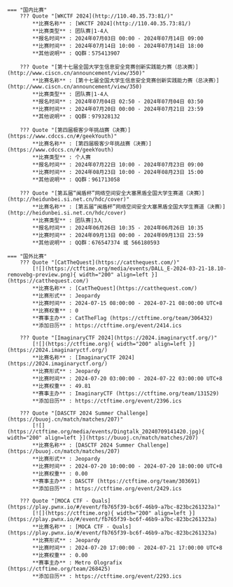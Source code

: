     === "国内比赛"
        ??? Quote "[WKCTF 2024](http://110.40.35.73:81/)"  
            **比赛名称** : [WKCTF 2024](http://110.40.35.73:81/)  
            **比赛类型** : 团队赛|1-4人  
            **报名时间** : 2024年07月03日 00:00 - 2024年07月14日 09:00  
            **比赛时间** : 2024年07月14日 10:00 - 2024年07月14日 18:00  
            **其他说明** : QQ群：575413907  
            
        ??? Quote "[第十七届全国大学生信息安全竞赛创新实践能力赛（总决赛）](http://www.ciscn.cn/announcement/view/350)"  
            **比赛名称** : [第十七届全国大学生信息安全竞赛创新实践能力赛（总决赛）](http://www.ciscn.cn/announcement/view/350)  
            **比赛类型** : 团队赛|1-4人  
            **报名时间** : 2024年07月04日 02:50 - 2024年07月04日 03:50  
            **比赛时间** : 2024年07月20日 00:00 - 2024年07月21日 23:59  
            **其他说明** : QQ群：979328132  
            
        ??? Quote "[第四届极客少年挑战赛（决赛）](https://www.cdccs.cn/#/geekYouth)"  
            **比赛名称** : [第四届极客少年挑战赛（决赛）](https://www.cdccs.cn/#/geekYouth)  
            **比赛类型** : 个人赛  
            **报名时间** : 2024年07月22日 10:00 - 2024年07月23日 09:00  
            **比赛时间** : 2024年08月23日 10:00 - 2024年08月23日 15:00  
            **其他说明** : QQ群：961713058  
            
        ??? Quote "[第五届“闽盾杯”网络空间安全大塞黑盾全国大学生赛道（决赛）](http://heidunbei.si.net.cn/hdc/cover)"  
            **比赛名称** : [第五届“闽盾杯”网络空间安全大塞黑盾全国大学生赛道（决赛）](http://heidunbei.si.net.cn/hdc/cover)  
            **比赛类型** : 团队赛|3人  
            **报名时间** : 2024年06月26日 10:35 - 2024年06月26日 10:35  
            **比赛时间** : 2024年09月13日 00:00 - 2024年09月13日 23:59  
            **其他说明** : QQ群：676547374 或 566180593  
                
    === "国外比赛"
        ??? Quote "[CatTheQuest](https://catthequest.com/)"  
            [![](https://ctftime.org/media/events/DALL_E-2024-03-21-18.10-removebg-preview.png){ width="200" align=left }](https://catthequest.com/)  
            **比赛名称** : [CatTheQuest](https://catthequest.com/)  
            **比赛形式** : Jeopardy  
            **比赛时间** : 2024-07-15 08:00:00 - 2024-07-21 08:00:00 UTC+8  
            **比赛权重** : 0  
            **赛事主办** : CatTheFlag (https://ctftime.org/team/306432)  
            **添加日历** : https://ctftime.org/event/2414.ics  
            
        ??? Quote "[ImaginaryCTF 2024](https://2024.imaginaryctf.org/)"  
            [![](https://ctftime.org){ width="200" align=left }](https://2024.imaginaryctf.org/)  
            **比赛名称** : [ImaginaryCTF 2024](https://2024.imaginaryctf.org/)  
            **比赛形式** : Jeopardy  
            **比赛时间** : 2024-07-20 03:00:00 - 2024-07-22 03:00:00 UTC+8  
            **比赛权重** : 49.81  
            **赛事主办** : ImaginaryCTF (https://ctftime.org/team/131529)  
            **添加日历** : https://ctftime.org/event/2396.ics  
            
        ??? Quote "[DASCTF 2024 Summer Challenge](https://buuoj.cn/match/matches/207)"  
            [![](https://ctftime.org/media/events/Dingtalk_20240709141420.jpg){ width="200" align=left }](https://buuoj.cn/match/matches/207)  
            **比赛名称** : [DASCTF 2024 Summer Challenge](https://buuoj.cn/match/matches/207)  
            **比赛形式** : Jeopardy  
            **比赛时间** : 2024-07-20 10:00:00 - 2024-07-20 18:00:00 UTC+8  
            **比赛权重** : 0.00  
            **赛事主办** : DASCTF (https://ctftime.org/team/303691)  
            **添加日历** : https://ctftime.org/event/2429.ics  
            
        ??? Quote "[MOCA CTF - Quals](https://play.pwnx.io/#/event/fb765f39-bc6f-46b9-a7bc-823bc261323a)"  
            [![](https://ctftime.org){ width="200" align=left }](https://play.pwnx.io/#/event/fb765f39-bc6f-46b9-a7bc-823bc261323a)  
            **比赛名称** : [MOCA CTF - Quals](https://play.pwnx.io/#/event/fb765f39-bc6f-46b9-a7bc-823bc261323a)  
            **比赛形式** : Jeopardy  
            **比赛时间** : 2024-07-20 17:00:00 - 2024-07-21 17:00:00 UTC+8  
            **比赛权重** : 0.00  
            **赛事主办** : Metro Olografix (https://ctftime.org/team/268425)  
            **添加日历** : https://ctftime.org/event/2293.ics  
            